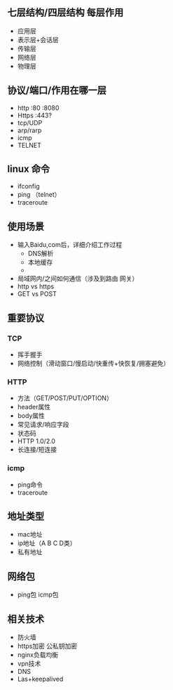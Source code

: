 

## 七层结构/四层结构 每层作用

- 应用层
- 表示层+会话层
- 传输层
- 网络层
- 物理层

## 协议/端口/作用在哪一层

- http :80 :8080
- Https :443?
- tcp/UDP
- arp/rarp
- icmp
- TELNET

## linux 命令

- ifconfig
- ping （telnet）
- traceroute

## 使用场景

- 输入Baidu,com后，详细介绍工作过程
  - DNS解析
  - 本地缓存
  - 
- 局域网内/之间如何通信（涉及到路由 网关）
- http vs https
- GET vs POST

## 重要协议

### TCP
- 挥手握手
- 网络控制（滑动窗口/慢启动/快重传+快恢复/拥塞避免）

 ### HTTP
 - 方法（GET/POST/PUT/OPTION）
 - header属性
 - body属性
 - 常见请求/响应字段
 - 状态码
 - HTTP 1.0/2.0
 - 长连接/短连接

 ### icmp
 - ping命令
 - traceroute


## 地址类型

- mac地址
- ip地址（A B C D类）
- 私有地址

## 网络包

- ping包 icmp包

## 相关技术

- 防火墙
- https加密 公私钥加密
- nginx负载均衡
- vpn技术
- DNS
- Las+keepalived